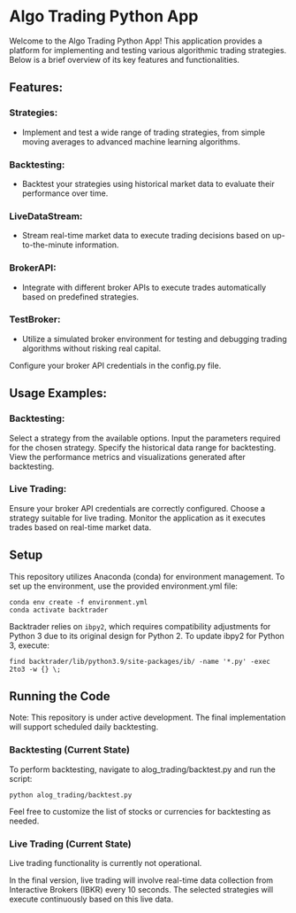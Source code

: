 # Algo Trading Python App

Welcome to the Algo Trading Python App! This application provides a platform for implementing and testing various algorithmic trading strategies. Below is a brief overview of its key features and functionalities.

## Features:
### Strategies:
- Implement and test a wide range of trading strategies, from simple moving averages to advanced machine learning algorithms.
### Backtesting:
- Backtest your strategies using historical market data to evaluate their performance over time.
### LiveDataStream:
- Stream real-time market data to execute trading decisions based on up-to-the-minute information.
### BrokerAPI:
- Integrate with different broker APIs to execute trades automatically based on predefined strategies.
### TestBroker:
- Utilize a simulated broker environment for testing and debugging trading algorithms without risking real capital.

Configure your broker API credentials in the config.py file.

## Usage Examples:
### Backtesting:
Select a strategy from the available options.
Input the parameters required for the chosen strategy.
Specify the historical data range for backtesting.
View the performance metrics and visualizations generated after backtesting.

### Live Trading:
Ensure your broker API credentials are correctly configured.
Choose a strategy suitable for live trading.
Monitor the application as it executes trades based on real-time market data.


## Setup
This repository utilizes Anaconda (conda) for environment management. To set up the environment, use the provided environment.yml file:

```
conda env create -f environment.yml
conda activate backtrader
```

Backtrader relies on ```ibpy2```, which requires compatibility adjustments for Python 3 due to its original design for Python 2. To update ibpy2 for Python 3, execute:

```
find backtrader/lib/python3.9/site-packages/ib/ -name '*.py' -exec 2to3 -w {} \;
```

## Running the Code
Note: This repository is under active development. The final implementation will support scheduled daily backtesting.

### Backtesting (Current State)
To perform backtesting, navigate to alog_trading/backtest.py and run the script:

```
python alog_trading/backtest.py
```

Feel free to customize the list of stocks or currencies for backtesting as needed.

### Live Trading (Current State)
Live trading functionality is currently not operational.

In the final version, live trading will involve real-time data collection from Interactive Brokers (IBKR) every 10 seconds. The selected strategies will execute continuously based on this live data.
